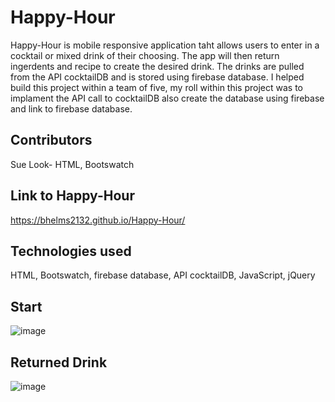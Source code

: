 # Happy-Hour
Happy-Hour is mobile responsive application taht allows users to enter in a cocktail or mixed drink of their choosing. The app will then return ingerdents and recipe to create the desired drink. The drinks are pulled from the API cocktailDB and is stored using firebase database. I helped build this project within a team of five, my roll within this project was to implament the API call to cocktailDB also create the database using firebase and link to firebase database.

## Contributors
Sue Look-  HTML, Bootswatch


## Link to Happy-Hour
https://bhelms2132.github.io/Happy-Hour/

## Technologies used
HTML, Bootswatch, firebase database, API cocktailDB, JavaScript, jQuery

## Start

![image](https://user-images.githubusercontent.com/52431116/72655016-3e1db780-3960-11ea-9fd9-d403fce38264.png)

## Returned Drink 

![image](https://user-images.githubusercontent.com/52431116/72655664-fac54800-3963-11ea-997b-1f1c34fd6786.png)
